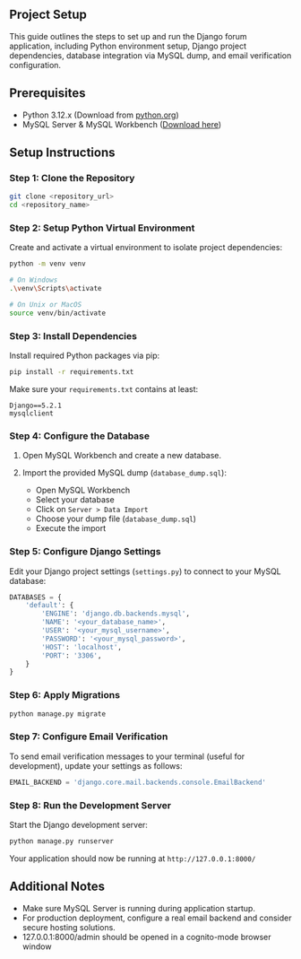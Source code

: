 
## Project Setup

This guide outlines the steps to set up and run the Django forum application, including Python environment setup, Django project dependencies, database integration via MySQL dump, and email verification configuration.

## Prerequisites

* Python 3.12.x (Download from [python.org](https://www.python.org/downloads/))
* MySQL Server & MySQL Workbench ([Download here](https://dev.mysql.com/downloads/workbench/))

## Setup Instructions

### Step 1: Clone the Repository

```bash
git clone <repository_url>
cd <repository_name>
```

### Step 2: Setup Python Virtual Environment

Create and activate a virtual environment to isolate project dependencies:

```bash
python -m venv venv

# On Windows
.\venv\Scripts\activate

# On Unix or MacOS
source venv/bin/activate
```

### Step 3: Install Dependencies

Install required Python packages via pip:

```bash
pip install -r requirements.txt
```

Make sure your `requirements.txt` contains at least:

```
Django==5.2.1
mysqlclient
```

### Step 4: Configure the Database

1. Open MySQL Workbench and create a new database.
2. Import the provided MySQL dump (`database_dump.sql`):

   * Open MySQL Workbench
   * Select your database
   * Click on `Server > Data Import`
   * Choose your dump file (`database_dump.sql`)
   * Execute the import

### Step 5: Configure Django Settings

Edit your Django project settings (`settings.py`) to connect to your MySQL database:

```python
DATABASES = {
    'default': {
        'ENGINE': 'django.db.backends.mysql',
        'NAME': '<your_database_name>',
        'USER': '<your_mysql_username>',
        'PASSWORD': '<your_mysql_password>',
        'HOST': 'localhost',
        'PORT': '3306',
    }
}
```

### Step 6: Apply Migrations

```bash
python manage.py migrate
```

### Step 7: Configure Email Verification

To send email verification messages to your terminal (useful for development), update your settings as follows:

```python
EMAIL_BACKEND = 'django.core.mail.backends.console.EmailBackend'
```

### Step 8: Run the Development Server

Start the Django development server:

```bash
python manage.py runserver
```

Your application should now be running at `http://127.0.0.1:8000/`

## Additional Notes

* Make sure MySQL Server is running during application startup.
* For production deployment, configure a real email backend and consider secure hosting solutions.
* 127.0.0.1:8000/admin should be opened in a cognito-mode browser window
